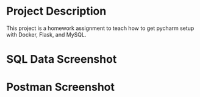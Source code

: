 # Project Description
This project is a homework assignment to teach how to get pycharm setup with Docker, Flask, and MySQL.

# SQL Data Screenshot 

# Postman Screenshot 

